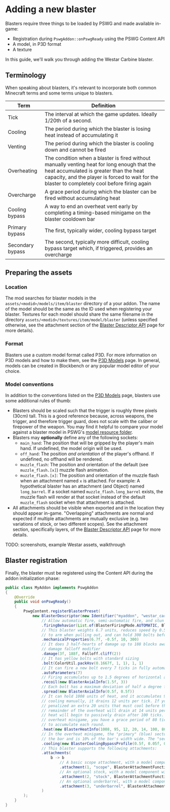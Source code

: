 # Adding a new blaster

Blasters require three things to be loaded by PSWG and made available in-game:

* Registration during `PswgAddon::onPswgReady` using the PSWG Content API
* A model, in P3D format
* A texture

In this guide, we'll walk you through adding the Westar Carbine blaster.

## Terminology

When speaking about blasters, it's relevant to incorporate both common Minecraft terms and some terms unique to blasters.

| Term | Definition |
| --- | --- |
| Tick | The interval at which the game updates. Ideally 1/20th of a second. |
| Cooling | The period during which the blaster is losing heat instead of accumulating it |
| Venting | The period during which the blaster is cooling down and cannot be fired |
| Overheating | The condition when a blaster is fired without manually venting heat for long enough that the heat accumulated is greater than the heat capacity, and the player is forced to wait for the blaster to completely cool before firing again |
| Overcharge | A grace period during which the blaster can be fired without accumulating heat |
| Cooling bypass | A way to end an overheat vent early by completing a timing-based minigame on the blaster cooldown bar |
| Primary bypass | The first, typically wider, cooling bypass target |
| Secondary bypass | The second, typically more difficult, cooling bypass target which, if triggered, provides an overcharge |

## Preparing the assets

### Location

The mod searches for blaster models in the `assets/<modid>/models/item/blaster` directory of a your addon. The name of the model should be the same as the ID used when registering your blaster. Textures for each model should share the same filename in the directory `assets/<modid>/textures/item/model/blaster` (unless specified otherwise, see the attachment section of the [Blaster Descriptor API](blaster-descriptor.md) page for more details).

### Format

Blasters use a custom model format called P3D. For more information on P3D models and how to make them, see the [P3D Models](p3d-models.md) page. In general, models can be created in Blockbench or any popular model editor of your choice.

### Model conventions

In addition to the conventions listed on the [P3D Models](p3d-models.md) page, blasters use some additional rules of thumb:

* Blasters should be scaled such that the trigger is roughly three pixels (30cm) tall. This is a good reference because, across weapons, the trigger, and therefore trigger guard, does not scale with the caliber or firepower of the weapon. You may find it helpful to compare your model against a blaster model in PSWG's [model resource folder](https://github.com/Parzivail-Modding-Team/GalaxiesParzisStarWarsMod/tree/master/resources/models).
* Blasters may **optionally** define any of the following sockets:
  * `main_hand`: The position that will be gripped by the player's main hand. If undefined, the model origin will be used.
  * `off_hand`: The position *and orientation* of the player's offhand. If undefined, no offhand will be rendered.
  * `muzzle_flash`: The position and orientation of the default (see `muzzle_flash.[x]`) muzzle flash animation.
  * `muzzle_flash.[x]`: The position and orientation of the muzzle flash when an attachment named `x` is attached. For example: A hypothetical blaster has an attachment (and Object) named `long_barrel`. If a socket named `muzzle_flash.long_barrel` exists, the muzzle flash will render at that socket instead of the default `muzzle_flash` socket when that attachment is attached.
* All attachments should be visible when exported and in the location they should appear in-game. "Overlapping" attachments are normal and expected if multiple attachments are mutually exclusive (e.g. two variations of stock, or two different scopes). See the attachment section, specifically layers, of the [Blaster Descriptor API](blaster-descriptor.md) page for more details.

TODO: screenshots, example Westar assets, walkthrough

## Blaster registration

Finally, the blaster must be registered using the Content API during the addon initialization phase:

```java
public class MyAddon implements PswgAddon
{
	@Override
	public void onPswgReady()
	{
		PswgContent.registerBlasterPreset(
			new BlasterDescriptor(new Identifier("myaddon", "westar_carbine"), BlasterArchetype.RIFLE)
				// Allow automatic fire, semi-automatic fire, and stun bolts. No wet usage is permitted.
				.firingBehavior(List.of(BlasterFiringMode.AUTOMATIC, BlasterFiringMode.SEMI_AUTOMATIC, BlasterFiringMode.STUN), BlasterWaterBehavior.NONE)
				// This blaster weights 6.7 units, reduces speed by 0.5 when ADS, takes 10 ticks
				// to arm when pulling out, and can hold 300 bolts before requiring a reload
				.mechanicalProperties(6.7f, -0.5f, 10, 300)
				// It does 3 half-hearts of damage up to 188 blocks away with a 2nd-order cliff
				// damage falloff modifier
				.damage(3f, 188f, Falloff.cliff(2))
				// It has yellow bolts with standard sizing
				.bolt(ColorUtil.packHsv(0.1667f, 1, 1), 1, 1)
				// It can fire a new bolt every 7 ticks in fully automatic mode
				.autoParameters(7)
				// Firing accumulates up to 1.5 degrees of horizontal and 3 vertical recoil
				.recoil(new BlasterAxialInfo(1.5f, 3))
				// Each bolt has a maximum deviation of half a degree from straight
				.spread(new BlasterAxialInfo(0.5f, 0.5f))
				// It can hold 1008 units of heat, and it accumulates 95 units per shot. When
				// cooling manually, it drains 12 units per tick. If you overheat, you're
				// penalized an extra 20 units that must cool before the bar will change. The
				// remainder of the overheat will drain at 14 units per tick. If you stop firing,
				// heat will begin to passively drain after 100 ticks. If you hit gold in the
				// overheat minigame, you have a grace period of 80 ticks before heat will begin
				// to accumulate each round.
				.heat(new BlasterHeatInfo(1008, 95, 12, 20, 14, 100, 80))
				// In the overheat minigame, the "primary" (blue) sector is halfway across
				// the bar and is 10% of the bar's width wide. The "secondary" (gold) is 30% of the way across and is 6% of the bar's width wide.
				.cooling(new BlasterCoolingBypassProfile(0.5f, 0.05f, 0.3f, 0.03f))
				// This blaster supports the following attachments:
				.attachments(
					b -> b
						// A basic scope attachment, with a model component with the object name "scope"
						.attachment(1, "scope", BlasterAttachmentFunction.DEFAULT_SCOPE, BlasterAttachmentCategory.SCOPE, "scope", null)
						// An optional stock, with a model component with the object name "scock"
						.attachment(2, "stock", BlasterAttachmentFunction.REDUCE_RECOIL, BlasterAttachmentCategory.STOCK, "stock", null)
						// An optional underbarrel, with a model component with the object name "underbarrel"
						.attachment(3, "underbarrel", BlasterAttachmentFunction.REDUCE_SPREAD, BlasterAttachmentCategory.BARREL, "underbarrel", null)
				)
		);
	}
}
```